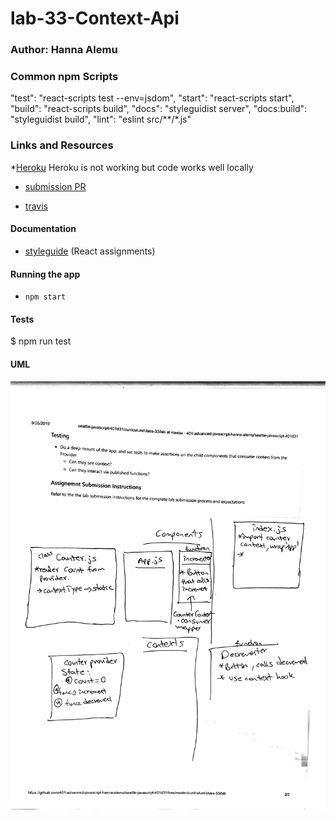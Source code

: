 # lab-33-Context-Api

### Author: Hanna Alemu

### Common npm Scripts
 "test": "react-scripts test --env=jsdom",
    "start": "react-scripts start",
    "build": "react-scripts build",
    "docs": "styleguidist server",
    "docs:build": "styleguidist build",
    "lint": "eslint src/**/*.js"
### Links and Resources
*[Heroku](https://lab-33-react-context.herokuapp.com/)
Heroku is not working but code works well locally
* [submission PR](http://xyz.com)

* [travis](https://www.travis-ci.com/401-advanced-javascript-hanna-alemu/lab-33-context-Api)
#### Documentation
* [styleguide](http://xyz.com) (React assignments)
#### Running the app
* `npm start`
  
#### Tests
$ npm run test
#### UML
![Image](./IMG_0137.jpg)
